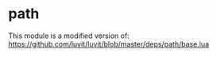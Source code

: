# path

This module is a modified version of: https://github.com/luvit/luvit/blob/master/deps/path/base.lua